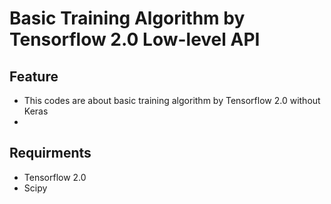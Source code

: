 # Basic Training Algorithm by Tensorflow 2.0 Low-level API
## Feature
- This codes are about basic training algorithm by Tensorflow 2.0 without Keras
- 
 
## Requirments
- Tensorflow 2.0
- Scipy
